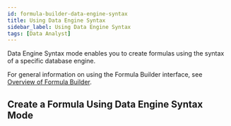 ```yaml
---
id: formula-builder-data-engine-syntax
title: Using Data Engine Syntax
sidebar_label: Using Data Engine Syntax
tags: [Data Analyst]
---
```


Data Engine Syntax mode enables you to create formulas using the syntax of a specific database engine. 

For general information on using the Formula Builder interface, see [Overview of Formula Builder](../formula-builder/overview-of-formula-builder.md).

## Create a Formula Using Data Engine Syntax Mode

